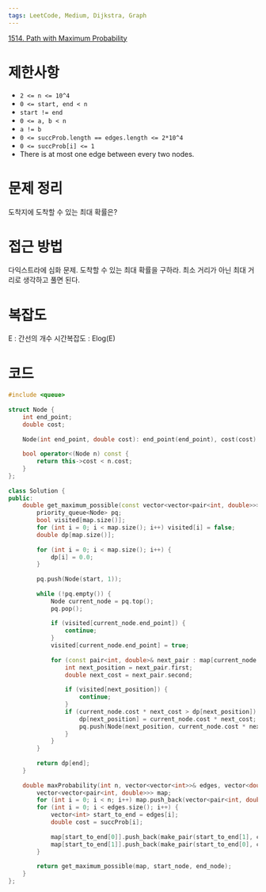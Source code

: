 ```yaml
---
tags: LeetCode, Medium, Dijkstra, Graph
---
```

[1514. Path with Maximum Probability](https://leetcode.com/problems/path-with-maximum-probability/)
# 제한사항
- `2 <= n <= 10^4`
- `0 <= start, end < n`
- `start != end`
- `0 <= a, b < n`
- `a != b`
- `0 <= succProb.length == edges.length <= 2*10^4`
- `0 <= succProb[i] <= 1`
- There is at most one edge between every two nodes.
# 문제 정리
도착지에 도착할 수 있는 최대 확률은?
# 접근 방법
다익스트라에 심화 문제. 도착할 수 있는 최대 확률을 구하라.
최소 거리가 아닌 최대 거리로 생각하고 풀면 된다.

# 복잡도
E : 간선의 개수
시간복잡도 : Elog(E)

# 코드
``` cpp
#include <queue>  
  
struct Node {  
    int end_point;  
    double cost;  
  
    Node(int end_point, double cost): end_point(end_point), cost(cost) {}  
  
    bool operator<(Node n) const {  
        return this->cost < n.cost;  
    }  
};  
  
class Solution {  
public:  
    double get_maximum_possible(const vector<vector<pair<int, double>>>& map, const int start, const int end) {  
        priority_queue<Node> pq;  
        bool visited[map.size()];  
        for (int i = 0; i < map.size(); i++) visited[i] = false;  
        double dp[map.size()];  
  
        for (int i = 0; i < map.size(); i++) {  
            dp[i] = 0.0;  
        }  
  
        pq.push(Node(start, 1));  
  
        while (!pq.empty()) {  
            Node current_node = pq.top();  
            pq.pop();  
  
            if (visited[current_node.end_point]) {  
                continue;  
            }  
            visited[current_node.end_point] = true;  
  
            for (const pair<int, double>& next_pair : map[current_node.end_point]) {  
                int next_position = next_pair.first;  
                double next_cost = next_pair.second;  
  
                if (visited[next_position]) {  
                    continue;  
                }  
                if (current_node.cost * next_cost > dp[next_position]) {  
                    dp[next_position] = current_node.cost * next_cost;  
                    pq.push(Node(next_position, current_node.cost * next_cost));  
                }  
            }  
        }  
  
        return dp[end];  
    }  
  
    double maxProbability(int n, vector<vector<int>>& edges, vector<double>& succProb, int start_node, int end_node) {  
        vector<vector<pair<int, double>>> map;  
        for (int i = 0; i < n; i++) map.push_back(vector<pair<int, double>>());  
        for (int i = 0; i < edges.size(); i++) {  
            vector<int> start_to_end = edges[i];  
            double cost = succProb[i];  
  
            map[start_to_end[0]].push_back(make_pair(start_to_end[1], cost));  
            map[start_to_end[1]].push_back(make_pair(start_to_end[0], cost));  
        }  
  
        return get_maximum_possible(map, start_node, end_node);  
    }  
};
```


